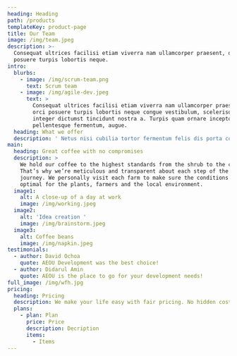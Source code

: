 ```yaml
---
heading: Heading
path: /products
templateKey: product-page
title: Our Team
image: /img/team.jpeg
description: >-
  Consequat ultrices facilisi etiam viverra nam ullamcorper praesent, diam orci
  posuere turpis lobortis neque.
intro:
  blurbs:
    - image: /img/scrum-team.png
      text: Scrum team
    - image: /img/agile-dev.jpeg
      text: >
        Consequat ultrices facilisi etiam viverra nam ullamcorper praesent, diam
        orci posuere turpis lobortis neque congue vestibulum, scelerisque
        integer dictumst tincidunt nostra a. Turpis quam ornare inceptos
        pellentesque fermentum, augue.
  heading: What we offer
  description: ' Netus nisi cubilia tortor fermentum felis dis porta condimentum cursus placerat elementum hac bibendum odio dictumst, penatibus eleifend lobortis sociis eget aliquam tempor sagittis quisque ultricies ornare euismod in. Tempus dictum cum sagittis arcu habitasse aliquam sollicitudin morbi, dui mus blandit.'
main:
  heading: Great coffee with no compromises
  description: >
    We hold our coffee to the highest standards from the shrub to the cup.
    That’s why we’re meticulous and transparent about each step of the coffee’s
    journey. We personally visit each farm to make sure the conditions are
    optimal for the plants, farmers and the local environment.
  image1:
    alt: A close-up of a day at work
    image: /img/working.jpeg
  image2:
    alt: 'Idea creation '
    image: /img/brainstorm.jpeg
  image3:
    alt: Coffee beans
    image: /img/napkin.jpeg
testimonials:
  - author: David Ochoa
    quote: AEOU Development was the best choice!
  - author: Didarul Amin
    quote: AEOU is the place to go for your development needs!
full_image: /img/wfh.jpg
pricing:
  heading: Pricing
  description: We make your life easy with fair pricing. No hidden costs.
  plans:
    - plan: Plan
      price: Price
      description: Decription
      items:
        - Items
---
```

